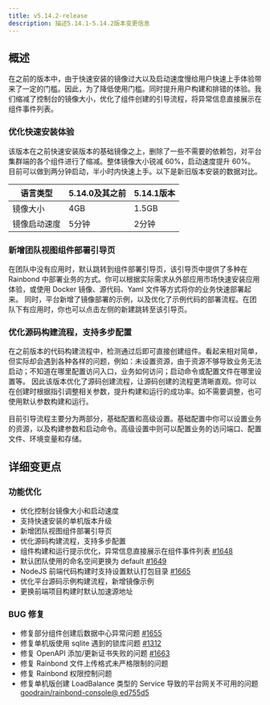 ```yaml
---
title: v5.14.2-release
description: 描述5.14.1-5.14.2版本变更信息
---
```


## 概述

在之前的版本中，由于快速安装的镜像过大以及启动速度慢给用户快速上手体验带来了一定的门槛。因此，为了降低使用门槛。同时提升用户构建和排错的体验。我们缩减了控制台的镜像大小，优化了组件创建的引导流程，将异常信息直接展示在组件事件列表。

### 优化快速安装体验

该版本在之前快速安装版本的基础镜像之上，删除了一些不需要的依赖包，对平台集群端的各个组件进行了缩减。整体镜像大小锐减 60%，启动速度提升 60%。目前可以做到两分钟启动，半小时内快速上手。以下是新旧版本安装的数据对比。


|   语言类型   | 5.14.0及其之前   | 5.14.1版本 |
| ----------- | --------------- | ------------ |
| 镜像大小      | 4GB            |     1.5GB    |
| 镜像启动速度  | 5分钟            |    2分钟     |

### 新增团队视图组件部署引导页

在团队中没有应用时，默认跳转到组件部署引导页，该引导页中提供了多种在 Rainbond 中部署业务的方式。你可以根据实际需求从外部应用市场快速安装应用体验，或使用 Docker 镜像、源代码、Yaml 文件等方式将你的业务快速部署起来。
同时，平台新增了镜像部署的示例，以及优化了示例代码的部署流程。在团队下有应用时，你也可以点击左侧的新建跳转至该引导页。

### 优化源码构建流程，支持多步配置

在之前版本的代码构建流程中，检测通过后即可直接创建组件。看起来相对简单，但实际却会遇到各种各样的问题，例如：未设置资源，由于资源不够导致业务无法启动；不知道在哪里配置访问入口，业务如何访问；启动命令或配置文件在哪里设置等。
因此该版本优化了源码创建流程，让源码创建的流程更清晰直观。你可以在创建时根据指引调整相关参数，提升构建和运行的成功率。如不需要调整，也可使用默认参数构建和运行。  

目前引导流程主要分为两部分，基础配置和高级设置。基础配置中你可以设置业务的资源，以及构建参数和启动命令。高级设置中则可以配置业务的访问端口、配置文件、环境变量和存储。

## 详细变更点

### 功能优化

- 优化控制台镜像大小和启动速度
- 支持快速安装的单机版本升级
- 新增团队视图组件部署引导页
- 优化源码构建流程，支持多步配置
- 组件构建和运行提示优化，异常信息直接展示在组件事件列表 [#1648](https://github.com/goodrain/rainbond/pull/1648)
- 默认团队使用的命名空间更换为 default [#1649](https://github.com/goodrain/rainbond/pull/1649)
- NodeJS 前端代码构建时支持设置默认打包目录 [#1665](https://github.com/goodrain/rainbond/pull/1665) 
- 优化平台源码示例构建流程，新增镜像示例
- 更换前端项目构建时默认加速源地址

### BUG 修复

- 修复部分组件创建后数据中心异常问题 [#1655](https://github.com/goodrain/rainbond/pull/1655/files)
- 修复单机版使用 sqlite 遇到的锁库问题 [#1312](https://github.com/goodrain/rainbond-console/pull/1312)
- 修复 OpenAPI 添加/更新证书失败的问题 [#1663](https://github.com/goodrain/rainbond/issues/1663)
- 修复 Rainbond 文件上传格式未严格限制的问题 
- 修复 Rainbond 权限控制问题
- 修复单机版创建 LoadBalance 类型的 Service 导致的平台网关不可用的问题 [goodrain/rainbond-console@ ed755d5](https://github.com/goodrain/rainbond-console/commit/ed755d5f3e0ba58c6f7c73517fcd7cd6cdc5ec8e)

